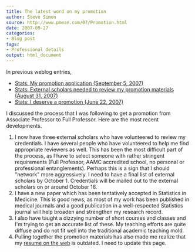 ```yaml
---
title: The latest word on my promotion
author: Steve Simon
source: http://www.pmean.com/07/Promotion.html
date: 2007-09-27
categories:
- Blog post
tags:
- Professional details
output: html_document
---
```

In previous weblog entries,

-   [Stats: My promotion application (September
    5, 2007)](MyPromotionApplication.html)
-   [Stats: External scholars needed to review my promotion materials
    (August 31, 2007)](ExternalScholars.html)
-   [Stats: I deserve a promotion (June
    22, 2007)](FacultyPromotion.html)

I discussed the process that I was following to get a promotion from
Associate Professor to Full Professor. Here are the most recent
developments.

1.  I now have three external scholars who have volunteered to review my
    credentials. I have several people who have volunteered to help me
    find appropriate reviewers as well. This has been the most difficult
    part of the process, as I have to select someone with rather
    stringent requirements (Full Professor, AAMC accredited school, no
    personal or professional entanglements). Perhaps this is a sign that
    I should "network" more aggressively. I need to have a final list
    of external scholars by October 1. Credentials will be mailed out to
    the external scholars on or around October 16.
2.  I have a new paper which has been tentatively accepted in Statistics
    in Medicine. This is good news, as most of my work has been
    published in medical journals and a good publication in a
    well-respected Statistics journal will help broaden and strengthen
    my research record.
3.  I also have taught a dizzying number of short courses and classes
    and I'm trying to get an accurate list of these. My teaching
    efforts are quite diffuse and do not fit well into the traditional
    academic teaching mold.
4.  Pulling together the promotion materials has also made me realize
    that my [resume on the web](../00/resume.html) is outdated. I need
    to update this page.
